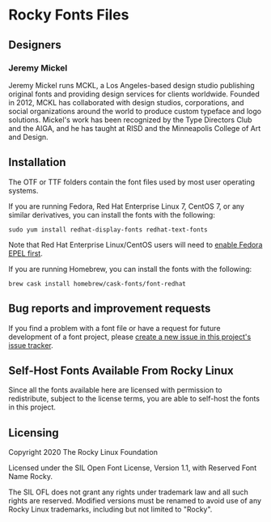 # Rocky Fonts Files

## Designers

### Jeremy Mickel

Jeremy Mickel runs MCKL, a Los Angeles-based design studio publishing original fonts and providing design services for clients worldwide. Founded in 2012, MCKL has collaborated with design studios, corporations, and social organizations around the world to produce custom typeface and logo solutions. Mickel's work has been recognized by the Type Directors Club and the AIGA, and he has taught at RISD and the Minneapolis College of Art and Design.

## Installation

The OTF or TTF folders contain the font files used by most user operating systems.

If you are running Fedora, Red Hat Enterprise Linux 7, CentOS 7, or any similar derivatives, you can install the fonts with the following:
```
sudo yum install redhat-display-fonts redhat-text-fonts
```
Note that Red Hat Enterprise Linux/CentOS users will need to [enable Fedora EPEL first](https://fedoraproject.org/wiki/EPEL).


If you are running Homebrew, you can install the fonts with the following:

```text
brew cask install homebrew/cask-fonts/font-redhat
```

## Bug reports and improvement requests

If you find a problem with a font file or have a request for future development of a font project, please [create a new issue in this project's issue tracker](https://github.com/rocky-linux/rocky-font/issues).

## Self-Host Fonts Available From Rocky Linux

Since all the fonts available here are licensed with permission to redistribute, subject to the license terms, you are able to self-host the fonts in this project.

## Licensing

Copyright 2020 The Rocky Linux Foundation

Licensed under the SIL Open Font License, Version 1.1, with Reserved Font Name Rocky.

The SIL OFL does not grant any rights under trademark law and all such rights are reserved. Modified versions must be renamed to avoid use of any Rocky Linux trademarks, including but not limited to "Rocky".
